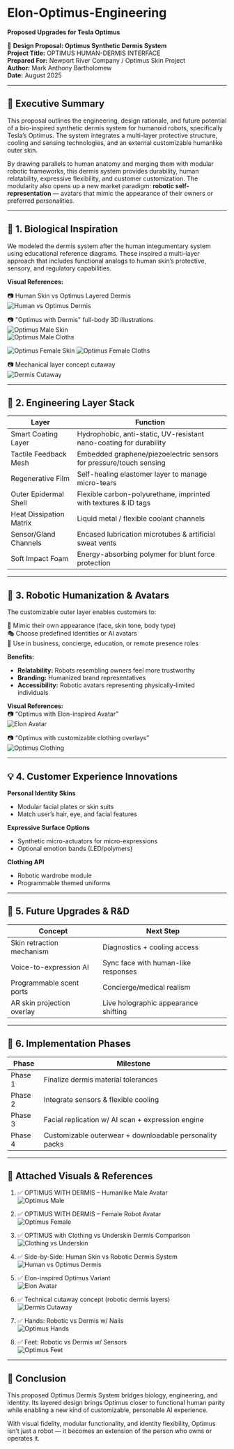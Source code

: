 # Elon-Optimus-Engineering
**Proposed Upgrades for Tesla Optimus**

🦾 **Design Proposal: Optimus Synthetic Dermis System**  
**Project Title:** OPTIMUS HUMAN-DERMIS INTERFACE  
**Prepared For:** Newport River Company / Optimus Skin Project  
**Author:** Mark Anthony Bartholomew  
**Date:** August 2025  

---

## 🔧 Executive Summary
This proposal outlines the engineering, design rationale, and future potential of a bio-inspired synthetic dermis system for humanoid robots, specifically Tesla’s Optimus. The system integrates a multi-layer protective structure, cooling and sensing technologies, and an external customizable humanlike outer skin.

By drawing parallels to human anatomy and merging them with modular robotic frameworks, this dermis system provides durability, human relatability, expressive flexibility, and customer customization. The modularity also opens up a new market paradigm: **robotic self-representation** — avatars that mimic the appearance of their owners or preferred personalities.

---

## 🧬 1. Biological Inspiration
We modeled the dermis system after the human integumentary system using educational reference diagrams. These inspired a multi-layer approach that includes functional analogs to human skin’s protective, sensory, and regulatory capabilities.  

**Visual References:**

📷 Human Skin vs Optimus Layered Dermis  
![Human vs Optimus Dermis](<file_00000000328862439d8805b007a5850c.png>)  

📷 "Optimus with Dermis" full-body 3D illustrations  
![Optimus Male Skin](<file_000000002c5861f79a99c0b413fb516e (1).png>)  
![Optimus Male Cloths](<file_000000002c5861f79a99c0b413fb516e (1).png>)  

![Optimus Female Skin](<file_000000001d6061f786e4b64691dc6e36.png>)
![Optimus Female Cloths](<file_00000000220061f78f8cfc753f456a2a.png>)

📷 Mechanical layer concept cutaway  
![Dermis Cutaway](<INSERT-LINK-TO-IMAGE-LAYERED>)  

---

## 🧱 2. Engineering Layer Stack
| Layer                   | Function                                                                 |
|--------------------------|-------------------------------------------------------------------------|
| Smart Coating Layer      | Hydrophobic, anti-static, UV-resistant nano-coating for durability      |
| Tactile Feedback Mesh    | Embedded graphene/piezoelectric sensors for pressure/touch sensing      |
| Regenerative Film        | Self-healing elastomer layer to manage micro-tears                      |
| Outer Epidermal Shell    | Flexible carbon-polyurethane, imprinted with textures & ID tags         |
| Heat Dissipation Matrix  | Liquid metal / flexible coolant channels                                |
| Sensor/Gland Channels    | Encased lubrication microtubes & artificial sweat vents                 |
| Soft Impact Foam         | Energy-absorbing polymer for blunt force protection                     |

---

## 🧠 3. Robotic Humanization & Avatars
The customizable outer layer enables customers to:  

🧍 Mimic their own appearance (face, skin tone, body type)  
🎭 Choose predefined identities or AI avatars  
👔 Use in business, concierge, education, or remote presence roles  

**Benefits:**  
- **Relatability:** Robots resembling owners feel more trustworthy  
- **Branding:** Humanized brand representatives  
- **Accessibility:** Robotic avatars representing physically-limited individuals  

**Visual References:**  
📷 “Optimus with Elon-inspired Avatar”  
![Elon Avatar](<INSERT-LINK-TO-ELON-IMAGE>)  

📷 “Optimus with customizable clothing overlays”  
![Optimus Clothing](<file_0000000097d061f69f22aab8f24c13e6.png>)  

---

## 💡 4. Customer Experience Innovations
**Personal Identity Skins**  
- Modular facial plates or skin suits  
- Match user’s hair, eye, and facial features  

**Expressive Surface Options**  
- Synthetic micro-actuators for micro-expressions  
- Optional emotion bands (LED/polymers)  

**Clothing API**  
- Robotic wardrobe module  
- Programmable themed uniforms  

---

## 🚀 5. Future Upgrades & R&D
| Concept                         | Next Step                                       |
|---------------------------------|------------------------------------------------|
| Skin retraction mechanism       | Diagnostics + cooling access                   |
| Voice-to-expression AI          | Sync face with human-like responses            |
| Programmable scent ports        | Concierge/medical realism                      |
| AR skin projection overlay      | Live holographic appearance shifting           |

---

## 🧾 6. Implementation Phases
| Phase   | Milestone                                               |
|---------|---------------------------------------------------------|
| Phase 1 | Finalize dermis material tolerances                     |
| Phase 2 | Integrate sensors & flexible cooling                    |
| Phase 3 | Facial replication w/ AI scan + expression engine       |
| Phase 4 | Customizable outerwear + downloadable personality packs |

---

## 📎 Attached Visuals & References
1. ✅ OPTIMUS WITH DERMIS – Humanlike Male Avatar  
   ![Optimus Male](<file_000000002c5861f79a99c0b413fb516e (1).png>)  

2. ✅ OPTIMUS WITH DERMIS – Female Robot Avatar  
   ![Optimus Female](<file_000000001d6061f786e4b64691dc6e36.png>)  

3. ✅ OPTIMUS with Clothing vs Underskin Dermis Comparison  
   ![Clothing vs Underskin](<INSERT-LINK-TO-CLOTHING-IMAGE>)  

4. ✅ Side-by-Side: Human Skin vs Robotic Dermis System  
   ![Human vs Optimus Dermis](<INSERT-LINK-TO-IMAGE-4>)  

5. ✅ Elon-inspired Optimus Variant  
   ![Elon Avatar](<INSERT-LINK-TO-ELON-IMAGE>)  

6. ✅ Technical cutaway concept (robotic dermis layers)  
   ![Dermis Cutaway](<INSERT-LINK-TO-IMAGE-LAYERED>)  

7. ✅ Hands: Robotic vs Dermis w/ Nails  
   ![Optimus Hands](<file_000000000d4c61f9aa7906703d301475.png>)  

8. ✅ Feet: Robotic vs Dermis w/ Sensors  
   ![Optimus Feet](<INSERT-LINK-TO-FEET-IMAGE>)  

---

## 🧠 Conclusion
This proposed Optimus Dermis System bridges biology, engineering, and identity. Its layered design brings Optimus closer to functional human parity while enabling a new kind of customizable, personable AI experience.

With visual fidelity, modular functionality, and identity flexibility, Optimus isn’t just a robot — it becomes an extension of the person who owns or operates it.
